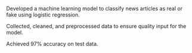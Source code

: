 Developed a machine learning model to classify news articles as real or fake using logistic regression.

Collected, cleaned, and preprocessed data to ensure quality input for the model.

Achieved 97% accuracy on test data.
